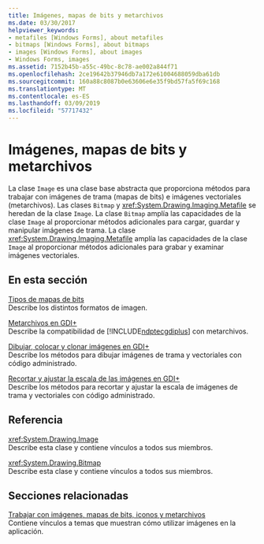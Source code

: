 ```yaml
---
title: Imágenes, mapas de bits y metarchivos
ms.date: 03/30/2017
helpviewer_keywords:
- metafiles [Windows Forms], about metafiles
- bitmaps [Windows Forms], about bitmaps
- images [Windows Forms], about images
- Windows Forms, images
ms.assetid: 7152b45b-a55c-49bc-8c78-ae002a844f71
ms.openlocfilehash: 2ce19642b37946db7a172e61004688059dba61db
ms.sourcegitcommit: 160a88c8087b0e63606e6e35f9bd57fa5f69c168
ms.translationtype: MT
ms.contentlocale: es-ES
ms.lasthandoff: 03/09/2019
ms.locfileid: "57717432"
---
```

# <a name="images-bitmaps-and-metafiles"></a>Imágenes, mapas de bits y metarchivos
La clase `Image` es una clase base abstracta que proporciona métodos para trabajar con imágenes de trama (mapas de bits) e imágenes vectoriales (metarchivos). Las clases `Bitmap` y <xref:System.Drawing.Imaging.Metafile> se heredan de la clase `Image`. La clase `Bitmap` amplía las capacidades de la clase `Image` al proporcionar métodos adicionales para cargar, guardar y manipular imágenes de trama. La clase <xref:System.Drawing.Imaging.Metafile> amplía las capacidades de la clase `Image` al proporcionar métodos adicionales para grabar y examinar imágenes vectoriales.  
  
## <a name="in-this-section"></a>En esta sección  
 [Tipos de mapas de bits](types-of-bitmaps.md)  
 Describe los distintos formatos de imagen.  
  
 [Metarchivos en GDI+](metafiles-in-gdi.md)  
 Describe la compatibilidad de [!INCLUDE[ndptecgdiplus](../../../../includes/ndptecgdiplus-md.md)] con metarchivos.  
  
 [Dibujar, colocar y clonar imágenes en GDI+](drawing-positioning-and-cloning-images-in-gdi.md)  
 Describe los métodos para dibujar imágenes de trama y vectoriales con código administrado.  
  
 [Recortar y ajustar la escala de las imágenes en GDI+](cropping-and-scaling-images-in-gdi.md)  
 Describe los métodos para recortar y ajustar la escala de imágenes de trama y vectoriales con código administrado.  
  
## <a name="reference"></a>Referencia  
 <xref:System.Drawing.Image>  
 Describe esta clase y contiene vínculos a todos sus miembros.  
  
 <xref:System.Drawing.Bitmap>  
 Describe esta clase y contiene vínculos a todos sus miembros.  
  
## <a name="related-sections"></a>Secciones relacionadas  
 [Trabajar con imágenes, mapas de bits, iconos y metarchivos](working-with-images-bitmaps-icons-and-metafiles.md)  
 Contiene vínculos a temas que muestran cómo utilizar imágenes en la aplicación.
